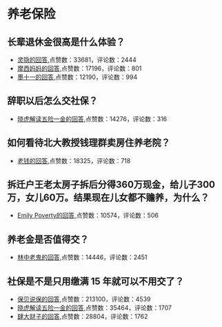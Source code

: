 # 养老保险
## 长辈退休金很高是什么体验？
- [灵隐的回答](https://www.zhihu.com/question/358709701/answer/1233612092),点赞数：33681，评论数：2444
- [摩西妈妈的回答](https://www.zhihu.com/question/358709701/answer/1238400374),点赞数：17196，评论数：801
- [墨十一的回答](https://www.zhihu.com/question/358709701/answer/1427555740),点赞数：12190，评论数：994
## 辞职以后怎么交社保？
- [晓虎解读五险一金的回答](https://www.zhihu.com/question/21405347/answer/911595097),点赞数：14276，评论数：316
## 如何看待北大教授钱理群卖房住养老院？
- [老钱的回答](https://www.zhihu.com/question/36761909/answer/1679197261),点赞数：18325，评论数：718
## 拆迁户王老太房子拆后分得360万现金，给儿子300万，女儿60万。结果现在儿女都不赡养，为什么？
- [Emily Poverty的回答](https://www.zhihu.com/question/332742227/answer/736198558),点赞数：10574，评论数：506
## 养老金是否值得交？
- [林中老鬼的回答](https://www.zhihu.com/question/448220945/answer/1855737013),点赞数：14446，评论数：2451
## 社保是不是只用缴满 15 年就可以不用交了？
- [保贝说保的回答](https://www.zhihu.com/question/47845109/answer/1235006626),点赞数：213100，评论数：4539
- [晓虎解读五险一金的回答](https://www.zhihu.com/question/47845109/answer/704419170),点赞数：35464，评论数：1707
- [肆大财子的回答](https://www.zhihu.com/question/47845109/answer/697908926),点赞数：28804，评论数：1762
